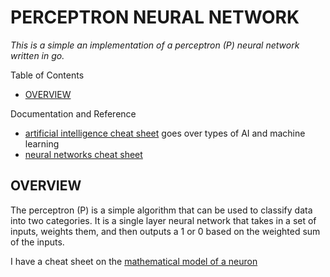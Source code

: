 # PERCEPTRON NEURAL NETWORK

_This is a simple an implementation of a perceptron (P) neural network
written in go._

Table of Contents

* [OVERVIEW](#OVERVIEW)

Documentation and Reference

* [artificial intelligence cheat sheet](https://github.com/JeffDeCola/my-cheat-sheets/tree/master/software/development/software-architectures/artificial-intelligence/artificial-intelligence-cheat-sheet)
goes over types of AI and machine learning
* [neural networks cheat sheet](https://github.com/JeffDeCola/my-cheat-sheets/tree/master/software/development/software-architectures/artificial-intelligence/artificial-intelligence-cheat-sheet/neural-networks.md)

## OVERVIEW

The perceptron (P) is a simple algorithm that can be used to classify data
into two categories.
It is a single layer neural network that takes
in a set of inputs, weights them, and then outputs a 1 or 0 based
on the weighted sum of the inputs.

I have a cheat sheet on the
[mathematical model of a neuron](https://github.com/JeffDeCola/my-cheat-sheets/tree/master/software/development/software-architectures/artificial-intelligence/artificial-intelligence-cheat-sheet/neural-networks.md#mathematical-model-of-a-neuron)
